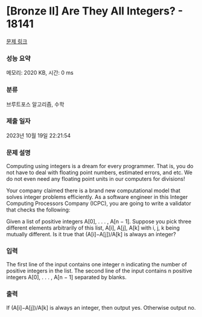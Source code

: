 # [Bronze II] Are They All Integers? - 18141 

[문제 링크](https://www.acmicpc.net/problem/18141) 

### 성능 요약

메모리: 2020 KB, 시간: 0 ms

### 분류

브루트포스 알고리즘, 수학

### 제출 일자

2023년 10월 19일 22:21:54

### 문제 설명

<p>Computing using integers is a dream for every programmer. That is, you do not have to deal with floating point numbers, estimated errors, and etc. We do not even need any floating point units in our computers for divisions!</p>

<p>Your company claimed there is a brand new computational model that solves integer problems efficiently. As a software engineer in this Integer Computing Processors Company (ICPC), you are going to write a validator that checks the following:</p>

<p>Given a list of positive integers A[0], . . . , A[n − 1]. Suppose you pick three different elements arbitrarily of this list, A[i], A[j], A[k] with i, j, k being mutually different. Is it true that (A[i]−A[j])/A[k] is always an integer?</p>

### 입력 

 <p>The first line of the input contains one integer n indicating the number of positive integers in the list. The second line of the input contains n positive integers A[0], . . . , A[n − 1] separated by blanks.</p>

### 출력 

 <p>If (A[i]−A[j])/A[k] is always an integer, then output yes. Otherwise output no.</p>

